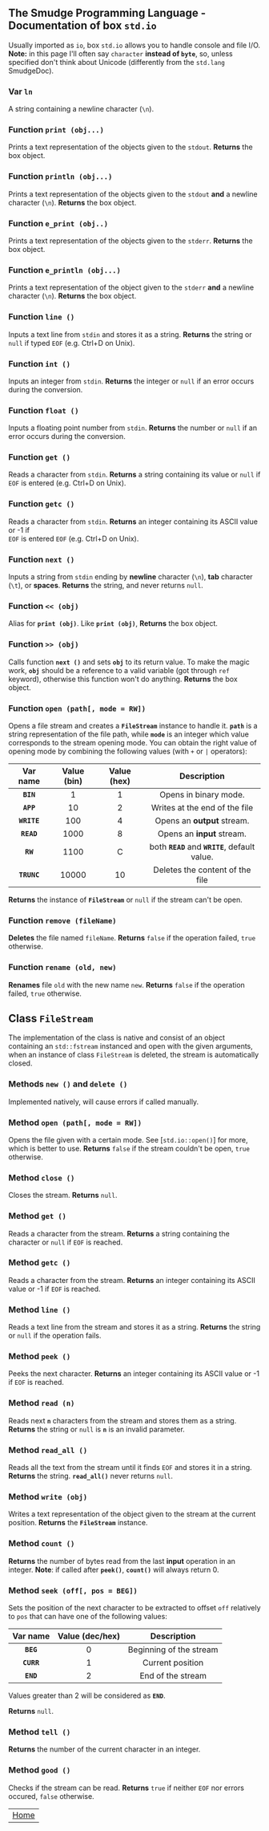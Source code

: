 ## The Smudge Programming Language - Documentation of box `std.io`
Usually imported as `io`, box `std.io` allows you to handle console and file I/O.
**Note:** in this page I'll often say `character` **instead of `byte`**, so, unless specified don't think about Unicode (differently from the `std.lang` SmudgeDoc).

### Var `ln`
A string containing a newline character (`\n`).

### Function `print (obj...)`
Prints a text representation of the objects given to the `stdout`.
**Returns** the box object.

### Function `println (obj...)`
Prints a text representation of the objects given to the `stdout` **and** a newline character (`\n`).
**Returns** the box object.

### Function `e_print (obj..)`
Prints a text representation of the objects given to the `stderr`.
**Returns** the box object.

### Function `e_println (obj...)`
Prints a text representation of the object given to the `stderr` **and** a newline character (`\n`).
**Returns** the box object.

### Function `line ()`
Inputs a text line from `stdin` and stores it as a string.
**Returns** the string or `null` if typed `EOF` (e.g. Ctrl+D on Unix).

### Function `int ()`
Inputs an integer from `stdin`.
**Returns** the integer or `null` if an error occurs during the conversion.

### Function `float ()`
Inputs a floating point number from `stdin`.
**Returns** the number or `null` if an error occurs during the conversion.

### Function `get ()`
Reads a character from `stdin`.
**Returns** a string containing its value or `null` if `EOF`
is entered (e.g. Ctrl+D on Unix).

### Function `getc ()`
Reads a character from `stdin`.
**Returns** an integer containing its ASCII value or -1 if  
`EOF` is entered `EOF` (e.g. Ctrl+D on Unix).

### Function `next ()`
Inputs a string from `stdin` ending by **newline** character (`\n`), **tab** character (`\t`), or **spaces**.
**Returns** the string, and never returns `null`.

### Function `<< (obj)`
Alias for **`print (obj)`**.
Like **`print (obj)`**, **Returns** the box object.

### Function `>> (obj)`
Calls function **`next ()`** and sets **`obj`** to its return value. To make the magic work, **`obj`** should be a reference to a valid variable (got through `ref` keyword), otherwise this function won't do anything.
**Returns** the box object.

### Function `open (path[, mode = RW])`
Opens a file stream and creates a **`FileStream`** instance to handle it.
**`path`** is a string representation of the file path, while **`mode`**
is an integer which value corresponds to the stream opening mode.
You can obtain the right value of opening mode by combining the following
values (with `+` or `|` operators):

|  Var name  |  Value (bin) | Value (hex) |  Description                      |
|:----------:|:------------:|:-----------:|:---------------------------------:|
| **`BIN`**  |      1       |       1     | Opens in binary mode.             |
| **`APP`**  |     10       |       2     |  Writes at the end of the file    |
| **`WRITE`**|    100       |       4     |  Opens an **output** stream.      |
| **`READ`** |    1000      |       8     |  Opens an **input** stream.       |
| **`RW`**   | 1100 | C | both **`READ`** and **`WRITE`**, default value.     |
| **`TRUNC`**|    10000     |      10     | Deletes the content of the file   |

**Returns** the instance of **`FileStream`** or `null` if the stream can't be open.

### Function `remove (fileName)`
**Deletes** the file named `fileName`.
**Returns** `false` if the operation failed, `true` otherwise.

### Function `rename (old, new)`
**Renames** file `old` with the new name `new`.
**Returns** `false` if the operation failed, `true` otherwise.

## Class `FileStream`
The implementation of the class is native and consist of an object containing
an `std::fstream` instanced and open with the given arguments, when an
instance of class `FileStream` is deleted, the stream is automatically closed.

### Methods `new ()` and `delete ()`
Implemented natively, will cause errors if called manually.

### Method `open (path[, mode = RW])`
Opens the file given with a certain mode.
See [`std.io::open()`] for more, which is better to use.
**Returns** `false` if the stream couldn't be open, `true` otherwise.

### Method `close ()`
Closes the stream.
**Returns** `null`.

### Method `get ()`
Reads a character from the stream.
**Returns** a string containing the character or `null` if `EOF` is reached.

### Method `getc ()`
Reads a character from the stream.
**Returns** an integer containing its ASCII value or -1 if `EOF` is reached.

### Method `line ()`
Reads a text line from the stream and stores it as a string.
**Returns** the string or `null` if the operation fails.

### Method `peek ()`
Peeks the next character.
**Returns** an integer containing its ASCII value or -1 if `EOF` is reached.

### Method `read (n)`
Reads next **`n`** characters from the stream and stores them as a string.
**Returns** the string or `null` is **`n`** is an invalid parameter.

### Method `read_all ()`
Reads all the text from the stream until it finds `EOF` and stores it in a string.
**Returns** the string. **`read_all()`** never returns `null`.

### Method `write (obj)`
Writes a text representation of the object given to the stream at the current
position.
**Returns** the **`FileStream`** instance.

### Method `count ()`
**Returns** the number of bytes read from the last **input** operation in
an integer.
**Note**: if called after **`peek()`**, **`count()`** will always return 0.

### Method `seek (off[, pos = BEG])`
Sets the position of the next character to be extracted to offset `off`
relatively to `pos` that can have one of the following values:

| Var name | Value (dec/hex) | Description |
|:--------:|:---------------:|:-----------:|
| **`BEG`** | 0 | Beginning of the stream |
| **`CURR`** | 1 | Current position |
| **`END`** | 2 | End of the stream |

Values greater than 2 will be considered as **`END`**.

**Returns** `null`.

### Method `tell ()`
**Returns** the number of the current character in an integer.

### Method `good ()`
Checks if the stream can be read.
**Returns** `true` if neither `EOF` nor errors occured, `false` otherwise.

||
|:---:|
| [Home](https://smudgelang.github.io/smudge/) |
